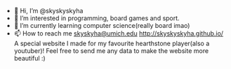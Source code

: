 - 👋 Hi, I’m @skyskyskyha
- 👀 I’m interested in programming, board games and sport.
- 🌱 I’m currently learning computer science(really board imao)
- 📫 How to reach me skyskyha@umich.edu 
http://skyskyskyha.github.io/ 
A special website I made for my favourite hearthstone player(also a youtuber)!
Feel free to send me any data to make the website more beautiful :)
